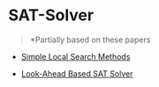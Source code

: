 # SAT-Solver

> *Partially based on these papers

- [Simple Local Search Methods](http://www.cs.toronto.edu/~bor/Papers/SAT-localsearch.pdf)


- [Look-Ahead Based SAT Solver](https://www.cs.cmu.edu/~mheule/publications/p01c05_lah.pdf)